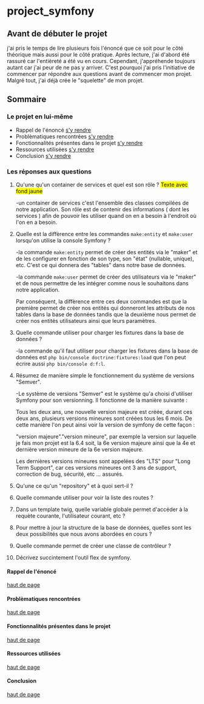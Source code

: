 # project_symfony

## Avant de débuter le projet

j'ai pris le temps de lire plusieurs fois l'énoncé que ce soit pour le côté théorique mais aussi pour le côté pratique. Après lecture, j'ai d'abord été rassuré car l'entièreté a été vu en cours. Cependant, j'appréhende toujours autant car j'ai peur de ne pas y arriver. 
C'est pourquoi j'ai pris l'initiative de commencer par répondre aux questions avant de commencer mon projet. Malgré tout, j'ai déjà crée le "squelette" de mon projet. 

## Sommaire 

### Le projet en lui-même

* Rappel de l'énoncé [s'y rendre](#rappel-de-lénoncé)
* Problèmatiques rencontrées [s'y rendre](#problèmatiques-rencontrées)
* Fonctionnalités présentes dans le projet [s'y rendre](#fonctionnalités-présentes-dans-le-projet)
* Ressources utilisées [s'y rendre](#ressources-utilisées)
* Conclusion [s'y rendre](#conclusion)

### Les réponses aux questions

1. Qu'une qu'un container de services et quel est son rôle ? <span style="background-color: yellow;">Texte avec fond jaune</span>

    -un container de services c'est l'ensemble des classes compilées de notre application. Son rôle est de contenir des informations ( dont les services ) afin de pouvoir les utiliser quand on en a besoin à l'endroit où l'on en a besoin. 

2. Quelle est la diffèrence entre les commandes ```make:entity``` et ```make:user``` lorsqu'on utilise la console Symfony ? 

    -la commande ```make:entity``` permet de créer des entités via le "maker" et de les configurer en fonction de son type, son "état" (nullable, unique), etc. C'est ce qui donnera des "tables" dans notre base de données.

    -la commande ```make:user``` permet de créer des utilisateurs via le "maker" et de nous permettre de les intégrer comme nous le souhaitons dans notre application.

    Par conséquent, la diffèrence entre ces deux commandes est que la première permet de créer nos entités qui donneront les attributs de nos tables dans la base de données tandis que la deuxième nous permet de créer nos entités utilisateurs ainsi que leurs paramètres.

3. Quelle commande utiliser pour charger les fixtures dans la base de données ? 

    -la commande qu'il faut utiliser pour charger les fixtures dans la base de données est ```php bin/console doctrine:fixtures:load``` que l'on peut écrire aussi ```php bin/console d:f:l```.

4. Résumez de manière simple le fonctionnement du système de versions "Semver".

    -Le système de versions "Semver" est le système qu'a choisi d'utiliser Symfony pour son versionning. 
    Il fonctionne de la manière suivante :

    Tous les deux ans, une nouvelle version majeure est créée, durant ces deux ans, plusieurs versions mineures sont créées tous les 6 mois. De cette manière l'on peut ainsi voir la version de symfony de cette façon :

    "version majeure"."version mineure", par exemple la version sur laquelle je fais mon projet est la 6.4 soit, la 6e version majeure ainsi que la 4e et dernière version mineure de la 6e version majeure. 

    Les dernières versions mineures sont appelées des "LTS" pour "Long Term Support", car ces versions mineures ont 3 ans de support, correction de bug, sécurité, etc ... assurés. 

5. Qu'une ce qu'un "repository" et à quoi sert-il ? 
6. Quelle commande utiliser pour voir la liste des routes ?
7. Dans un template twig, quelle variable globale permet d'accéder à la requète courante, l'utilisateur courant, etc ?
8. Pour mettre à jour la structure de la base de données, quelles sont les deux possibilités que nous avons abordées en cours ?
9. Quelle commande permet de créer une classe de contrôleur ?
10. Décrivez succintement l'outil flex de symfony.

#### Rappel de l'énoncé 
[haut de page](#sommaire)


#### Problèmatiques rencontrées
[haut de page](#sommaire)


#### Fonctionnalités présentes dans le projet
[haut de page](#sommaire)


#### Ressources utilisées
[haut de page](#sommaire)


#### Conclusion
[haut de page](#sommaire)